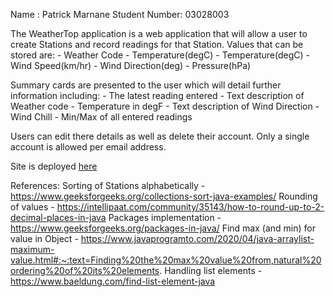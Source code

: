 Name : Patrick Marnane
Student Number: 03028003

The WeatherTop application is a web application that will allow a user to create Stations and record readings for that Station.
Values that can be stored are:
    - Weather Code
    - Temperature(degC)
    - Temperature(degC)
    - Wind Speed(km/hr)
    - Wind Direction(deg)
    - Pressure(hPa)

Summary cards are presented to the user which will detail further information including:
    - The latest reading entered
    - Text description of Weather code
    - Temperature in degF
    - Text description of Wind Direction
    - Wind Chill
    - Min/Max of all entered readings

Users can edit there details as well as delete their account.
Only a single account is allowed per email address.

Site is deployed [here](https://fast-anchorage-85514.herokuapp.com/)

References:
    Sorting of Stations alphabetically - https://www.geeksforgeeks.org/collections-sort-java-examples/
    Rounding of values - https://intellipaat.com/community/35143/how-to-round-up-to-2-decimal-places-in-java
    Packages implementation - https://www.geeksforgeeks.org/packages-in-java/
    Find max (and min) for value in Object - https://www.javaprogramto.com/2020/04/java-arraylist-maximum-value.html#:~:text=Finding%20the%20max%20value%20from,natural%20ordering%20of%20its%20elements.
    Handling list elements - https://www.baeldung.com/find-list-element-java